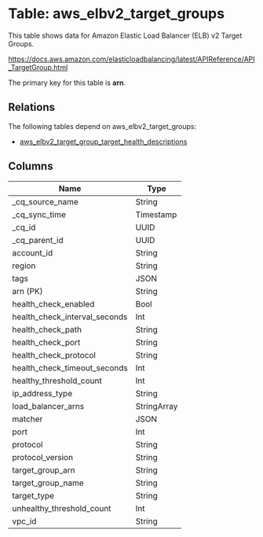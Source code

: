 # Table: aws_elbv2_target_groups

This table shows data for Amazon Elastic Load Balancer (ELB) v2 Target Groups.

https://docs.aws.amazon.com/elasticloadbalancing/latest/APIReference/API_TargetGroup.html

The primary key for this table is **arn**.

## Relations

The following tables depend on aws_elbv2_target_groups:
  - [aws_elbv2_target_group_target_health_descriptions](aws_elbv2_target_group_target_health_descriptions)

## Columns

| Name          | Type          |
| ------------- | ------------- |
|_cq_source_name|String|
|_cq_sync_time|Timestamp|
|_cq_id|UUID|
|_cq_parent_id|UUID|
|account_id|String|
|region|String|
|tags|JSON|
|arn (PK)|String|
|health_check_enabled|Bool|
|health_check_interval_seconds|Int|
|health_check_path|String|
|health_check_port|String|
|health_check_protocol|String|
|health_check_timeout_seconds|Int|
|healthy_threshold_count|Int|
|ip_address_type|String|
|load_balancer_arns|StringArray|
|matcher|JSON|
|port|Int|
|protocol|String|
|protocol_version|String|
|target_group_arn|String|
|target_group_name|String|
|target_type|String|
|unhealthy_threshold_count|Int|
|vpc_id|String|